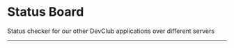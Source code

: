 # Status Board
Status checker for our other DevClub applications over different servers

-------------------------------------------------
